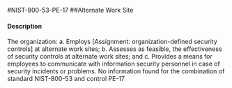 #NIST-800-53-PE-17
##Alternate Work Site
#### Description
The organization:
  a.  Employs [Assignment: organization-defined security controls] at alternate work sites;
  b.  Assesses as feasible, the effectiveness of security controls at alternate work sites; and
  c.  Provides a means for employees to communicate with information security personnel in case of security incidents or problems.
No information found for the combination of standard NIST-800-53 and control PE-17
